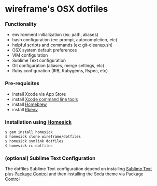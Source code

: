 wireframe's OSX dotfiles
========

### Functionality
* environment initialization (ex: path, aliases)
* bash configuration (ex: prompt, autocompletion, etc)
* helpful scripts and commands (ex: git-cleanup.sh)
* OSX system default preferences
* VIM configuration
* Sublime Text configuration
* Git configuration (aliases, merge settings, etc)
* Ruby configuration (IRB, Rubygems, Rspec, etc)

### Pre-requisites
* install Xcode via App Store
* install [Xcode command line tools](http://stackoverflow.com/questions/8032824/cant-install-ruby-under-lion-with-rvm-gcc-issues)
* install [Homebrew](http://brew.sh/)
* install [Rbenv](http://rbenv.org/)

### Installation using [Homesick](https://github.com/technicalpickles/homesick)

```bash
$ gem install homesick
$ homesick clone wireframe/dotfiles
$ homesick symlink dotfiles
$ homesick rc dotfiles
```

### (optional) Sublime Text Configuration
The dotfiles Sublime Text configuration depend on installing [Sublime Text](http://www.sublimetext.com/)
plus [Package Control](http://wbond.net/sublime_packages/package_control) and then installing the Soda theme
via Package Control
